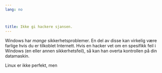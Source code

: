 ```yaml
---
lang: no



title: Ikke gi hackere sjansen.
---
```


Windows har <i>mange</i> sikkerhetsproblemer. En del av disse kan virkelig være farlige hvis du er tilkoblet Internett. Hvis en hacker vet om en spesifikk feil i Windows (en eller annen sikkerhetsfeil), så kan han overta kontrollen på din datamaskin.

Linux er ikke perfekt, men 




